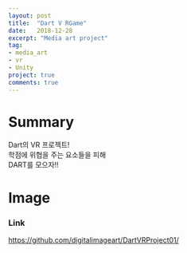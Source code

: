 ```yaml
---
layout: post
title:  "Dart V RGame"
date:   2018-12-28
excerpt: "Media art project"
tag:
- media_art
- vr
- Unity
project: true
comments: true
---
```


# Summary
Dart의 VR 프로젝트!  
학점에 위협을 주는 요소들을 피해  
DART를 모으자!!  

# Image


### Link
<https://github.com/digitalimageart/DartVRProject01/>
